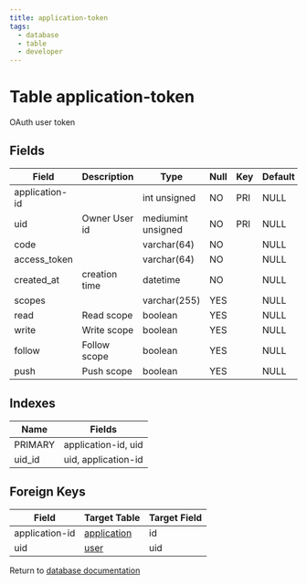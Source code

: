 ```yaml
---
title: application-token
tags:
  - database
  - table
  - developer
---
```

# Table application-token

OAuth user token

## Fields

| Field          | Description   | Type               | Null | Key | Default | Extra |
| -------------- | ------------- | ------------------ | ---- | --- | ------- | ----- |
| application-id |               | int unsigned       | NO   | PRI | NULL    |       |
| uid            | Owner User id | mediumint unsigned | NO   | PRI | NULL    |       |
| code           |               | varchar(64)        | NO   |     | NULL    |       |
| access_token   |               | varchar(64)        | NO   |     | NULL    |       |
| created_at     | creation time | datetime           | NO   |     | NULL    |       |
| scopes         |               | varchar(255)       | YES  |     | NULL    |       |
| read           | Read scope    | boolean            | YES  |     | NULL    |       |
| write          | Write scope   | boolean            | YES  |     | NULL    |       |
| follow         | Follow scope  | boolean            | YES  |     | NULL    |       |
| push           | Push scope    | boolean            | YES  |     | NULL    |       |

## Indexes

| Name    | Fields              |
| ------- | ------------------- |
| PRIMARY | application-id, uid |
| uid_id  | uid, application-id |

## Foreign Keys

| Field          | Target Table                       | Target Field |
| -------------- | ---------------------------------- | ------------ |
| application-id | [application](./db_application.md) | id           |
| uid            | [user](./db_user.md)               | uid          |

Return to [database documentation](./index.md)
